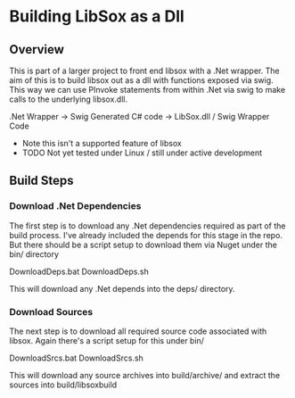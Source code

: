 # Building LibSox as a Dll

## Overview

This is part of a larger project to front end libsox with a .Net wrapper.
The aim of this is to build libsox out as a dll with functions exposed via swig.
This way we can use PInvoke statements from within .Net via swig to make calls to the underlying libsox.dll.

.Net Wrapper -> Swig Generated C# code -> LibSox.dll / Swig Wrapper Code

  * Note this isn't a supported feature of libsox
  * TODO Not yet tested under Linux / still under active development

## Build Steps

### Download .Net Dependencies

The first step is to download any .Net dependencies required as part of the build process.
I've already included the depends for this stage in the repo.
But there should be a script setup to download them via Nuget under the bin/ directory

  DownloadDeps.bat
  DownloadDeps.sh

This will download any .Net depends into the deps/ directory.

### Download Sources

The next step is to download all required source code associated with libsox.
Again there's a script setup for this under bin/

  DownloadSrcs.bat
  DownloadSrcs.sh

This will download any source archives into build/archive/ and extract the sources into build/libsoxbuild

